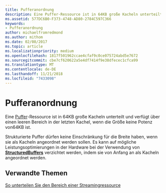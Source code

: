 ```yaml
---
title: Pufferanordnung
description: Eine Puffer-Ressource ist in 64KB große Kacheln unterteilt und verfügt über einen leeren Bereich in der letzten Kachel, wenn die Größe keine Potenz von64KB ist.
ms.assetid: 577DC6B0-F373-4748-AD80-2784C597C366
keywords:
- Pufferanordnung
author: michaelfromredmond
ms.author: mithom
ms.date: 02/08/2017
ms.topic: article
ms.localizationpriority: medium
ms.openlocfilehash: 1817f501962ccae4cfaf9c0ce075724abd5e7672
ms.sourcegitcommit: cbe7cf620622a5e4df7414f9e38dfecec1cfca99
ms.translationtype: MT
ms.contentlocale: de-DE
ms.lasthandoff: 11/21/2018
ms.locfileid: "7433098"
---
```

# <a name="buffer-tiling"></a>Pufferanordnung


Eine [Puffer](introduction-to-buffers.md)-Ressource ist in 64KB große Kacheln unterteilt und verfügt über einen leeren Bereich in der letzten Kachel, wenn die Größe keine Potenz von64KB ist.

Strukturierte Puffer dürfen keine Einschränkung für die Breite haben, wenn sie als Kacheln angeordnet werden sollen. Es kann auf mögliche Leistungsoptimierungen in der Hardware bei der Verwendung von [**StructuredBuffers**](https://msdn.microsoft.com/library/windows/desktop/ff471514) verzichtet werden, indem sie von Anfang an als Kacheln angeordnet werden.

## <a name="span-idrelated-topicsspanrelated-topics"></a><span id="related-topics"></span>Verwandte Themen


[So unterteilen Sie den Bereich einer Streamingressource](how-a-streaming-resource-s-area-is-tiled.md)

 

 




